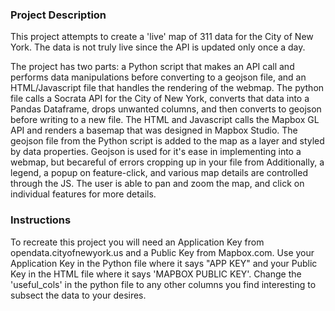 ### Project Description
  This project attempts to create a 'live' map of 311 data for the City of New York. The data is not truly live since the API is updated only once a day.

  The project has two parts: a Python script that makes an API call and performs data manipulations before converting to a
geojson file, and an HTML/Javascript file that handles the rendering of the webmap. The python file calls a Socrata API for
the City of New York, converts that data into a Pandas Dataframe, drops unwanted columns, and then converts to geojson before
writing to a new file. The HTML and Javascript calls the Mapbox GL API and renders a basemap that was designed in Mapbox
Studio. The geojson file from the Python script is added to the map as a layer and styled by data properties. Geojson is used for it's ease in implementing into a webmap, but becareful of errors cropping up in your file from  Additionally, a
legend, a popup on feature-click, and various map details are controlled through the JS. The user is able to pan and zoom the
map, and click on individual features for more details.

### Instructions
  To recreate this project you will need an Application Key from opendata.cityofnewyork.us and a Public Key from Mapbox.com. Use your Application Key in the Python file where it says "APP KEY" and your Public Key in the HTML file where it says 'MAPBOX PUBLIC KEY'. Change the 'useful_cols' in the python file to any other columns you find interesting to subsect the data to your desires. 
